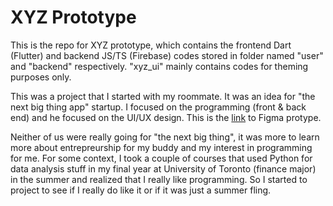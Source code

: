 # XYZ Prototype

This is the repo for XYZ prototype, which contains the frontend Dart (Flutter) and backend JS/TS (Firebase) codes stored in folder named "user" and "backend" respectively. "xyz_ui" mainly contains codes for theming purposes only.

This was a project that I started with my roommate. It was an idea for "the next big thing app" startup. I focused on the programming (front & back end) and he focused on the UI/UX design. This is the [link](https://www.figma.com/proto/GZ15WAnDXQUzR7Q14x8I1W/Wireframe-01?page-id=0%3A1&node-id=17%3A110&viewport=241%2C48%2C0.21&scaling=scale-down&starting-point-node-id=17%3A110) to Figma protype.

Neither of us were really going for "the next big thing", it was more to learn more about entrepreurship for my buddy and my interest in programming for me. For some context, I took a couple of courses that used Python for data analysis stuff in my final year at University of Toronto (finance major) in the summer and realized that I really like programming. So I started to project to see if I really do like it or if it was just a summer fling.

